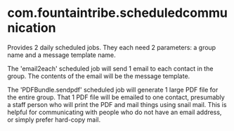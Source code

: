 # com.fountaintribe.scheduledcommunication

Provides 2 daily scheduled jobs. They each need 2 parameters: a group name and a message template name. 

The 'email2each' scheduled job will send 1 email to each contact in the group. The contents of the email will be the message template.

The 'PDFBundle.sendpdf' scheduled job will generate 1 large PDF file for the entire group. That 1 PDF file will be emailed to one contact, presumably a staff person who will print the PDF and mail things using snail mail. This is helpful for communicating with people who do not have an email address, or simply prefer hard-copy mail.
